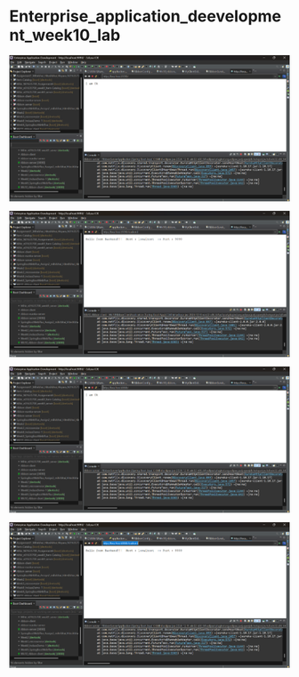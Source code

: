 # Enterprise_application_deevelopment_week10_lab

![screenshot](https://github.com/Mihir-web/Enterprise_application_deevelopment_week10_lab/blob/main/Screenshot%202025-03-23%20184218.png)

![screenshot](https://github.com/Mihir-web/Enterprise_application_deevelopment_week10_lab/blob/main/Screenshot%202025-03-23%20184234.png)

![screenshot](https://github.com/Mihir-web/Enterprise_application_deevelopment_week10_lab/blob/main/Screenshot%202025-03-23%20184255.png)

![screenshot](https://github.com/Mihir-web/Enterprise_application_deevelopment_week10_lab/blob/main/Screenshot%202025-03-23%20184307.png)
